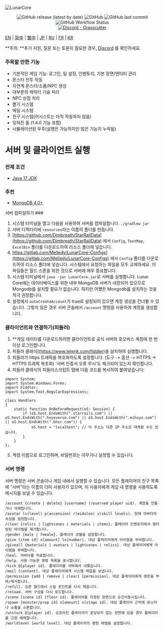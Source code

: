 ![LunarCore](https://socialify.git.ci/Melledy/LunarCore/image?description=1&descriptionEditable=A%20game%20server%20reimplementation%20for%20version%201.5.0%20of%20a%20certain%20turn-based%20anime%20game%20for%20educational%20purposes.%20&font=Inter&forks=1&issues=1&language=1&name=1&owner=1&pulls=1&stargazers=1&theme=Light)
<div align="center"><img alt="GitHub release (latest by date)" src="https://img.shields.io/github/v/release/Melledy/LunarCore?logo=java&style=for-the-badge"> <img alt="GitHub" src="https://img.shields.io/github/license/Melledy/LunarCore?style=for-the-badge"> <img alt="GitHub last commit" src="https://img.shields.io/github/last-commit/Melledy/LunarCore?style=for-the-badge"> <img alt="GitHub Workflow Status" src="https://img.shields.io/github/actions/workflow/status/Melledy/LunarCore/build.yml?branch=development&logo=github&style=for-the-badge"></div>

<div align="center"><a href="https://discord.gg/cfPKJ6N5hw"><img alt="Discord - Grasscutter" src="https://img.shields.io/discord/1163718404067303444?label=Discord&logo=discord&style=for-the-badge"></a></div>

[EN](README.md) | [简中](docs/README_zh-CN.md) | [繁中](docs/README_zh-TW.md) | [JP](docs/README_ja-JP.md) | [RU](docs/README_ru-RU.md) | [FR](docs/README_fr-FR.md) | [KR](docs/README_ko-KR.md)

**주의: **추가 지원, 질문 또는 토론이 필요한 경우, [Discord](https://discord.gg/cfPKJ6N5hw) 를 확인하세요.

### 주목할 만한 기능
- 기본적인 게임 기능: 로그인, 팀 설정, 인벤토리, 기본 장면/엔티티 관리
- 몬스터 전투 작동
- 자연계 몬스터/소품/NPC 생성
- 대부분의 캐릭터 기술 처리
- NPC 상점 처리
- 뽑기 시스템
- 메일 시스템
- 친구 시스템(어시스트는 아직 작동하지 않음)
- 잊혀진 홀 (1.4.0 기능 포함)
- 시뮬레이션된 우주(실행은 가능하지만 많은 기능이 누락됨)

# 서버 및 클라이언트 실행

### 전제 조건
* [Java 17 JDK](https://www.oracle.com/java/technologies/javase/jdk17-archive-downloads.html)

### 추천
* [MongoDB 4.0+](https://www.mongodb.com/try/download/community)

서버 컴파일하기 ###
1. 시스템 터미널을 열고 다음을 사용하여 서버를 컴파일합니다. `./gradlew jar`
2. 서버 디렉터리에 `resources`라는 이름의 폴더를 만듭니다.
3. [https://github.com/Dimbreath/StarRailData](https://github.com/Dimbreath/StarRailData) 에서 `Config`, `TextMap`, `ExcelBin` 폴더를 다운로드하여 리소스 폴더에 넣습니다.
4. https://gitlab.com/Melledy/LunarCore-Configs](https://gitlab.com/Melledy/LunarCore-Configs) 에서 `Config` 폴더를 다운로드하여 리소스 폴더에 넣습니다. 시스템에서 요청하는 파일을 모두 교체하세요. 이 파일들은 월드 스폰을 위한 것으로 서버에 매우 중요합니다.
5. 시스템 터미널에서 `java -jar LunarCore.jar`로 서버를 실행합니다. Lunar Core에는 데이터베이스를 위한 내부 MongoDB 서버가 내장되어 있으므로 Mongodb를 설치할 필요가 없습니다. 하지만 어쨌든 Mongodb를 설치하는 것을 적극 권장합니다.
6. 설정에서 `autoCreateAccount`가 true로 설정되어 있으면 계정 생성을 건너뛸 수 있습니다. 그렇지 않은 경우 서버 콘솔에서 `/account` 명령을 사용하여 계정을 생성합니다.

### 클라이언트와 연결하기(피들러)
1. **게임 데이터를 다운로드하려면 클라이언트로 공식 서버와 호오버스 계정에 한 번 이상 로그인합니다.
2. 피들러 클래식](https://www.telerik.com/fiddler)을 설치하여 실행합니다.
3. 피들러가 https 트래픽을 복호화하도록 설정합니다. (도구 -> 옵션 -> HTTPS -> HTTPS 트래픽 복호화) '서버 인증서 오류 무시'도 체크되어 있는지 확인합니다.
4. 피들러 클래식의 피들러스크립트 탭에 다음 코드를 복사하여 붙여넣습니다:

```
import System;
import System.Windows.Forms;
import Fiddler;
import System.Text.RegularExpressions;

class Handlers
{
    static function OnBeforeRequest(oS: Session) {
        if (oS.host.EndsWith(".starrails.com") || oS.host.EndsWith(".hoyoverse.com") || oS.host.EndsWith(".mihoyo.com") || oS.host.EndsWith(".bhsr.com")) {
            oS.host = "localhost"; // 이 주소는 다른 IP 주소로 대체할 수도 있습니다.
        }
    }
};
```

5. 계정 이름으로 로그인하며, 비밀번호는 아무거나 설정할 수 있습니다.

### 서버 명령
서버 명령은 서버 콘솔이나 게임 내에서 실행할 수 있습니다. 모든 플레이어의 친구 목록에 "서버"라는 이름의 더미 사용자가 있으며, 이 사용자에게 게임 내 명령을 사용하도록 메시지를 보낼 수 있습니다.

```
/account {create | delete} [username] (reserved player uid). 계정을 만들거나 삭제합니다.
/avatar lv(level) p(ascension) r(eidolon) s(skill levels). 현재 아바타의 속성을 설정합니다.
/clear {relics | lightcones | materials | items}. 플레이어 인벤토리에서 필터링된 아이템을 제거합니다.
/gender {male | female}. 플레이어 성별을 설정합니다.
/give [item id] x[amount] lv[number]. 대상 플레이어에게 아이템을 부여합니다.
/giveall {materials | avatars | lightcones | relics}. 대상 플레이어에게 아이템을 부여합니다.
/heal. 아바타를 치료합니다.
/help. 사용 가능한 명령 목록을 표시합니다.
/kick @[player id]. 플레이어를 서버에서 내쫓습니다.
/mail [content]. 대상 플레이어에게 시스템 메일을 보냅니다.
/permission {add | remove | clear} [permission]. 대상 플레이어에게 권한을 부여/제거합니다.
/refill. 오픈 월드에서 스킬 포인트를 다시 채웁니다.
/reload. 서버 구성을 다시 로드합니다.
/scene [scene id] [floor id]. 플레이어를 지정된 장면으로 순간이동시킵니다.
/spawn [monster/prop id] x[amount] s[stage id]. 대상 플레이어 근처에 몬스터나 소품을 스폰합니다.
/unstuck @[player id]. 오프라인 플레이어가 로딩되지 않는 장면에 있을 경우 플레이어를 고정 해제합니다.
/worldlevel [world level]. 대상 플레이어의 평형 레벨을 설정합니다.
```
